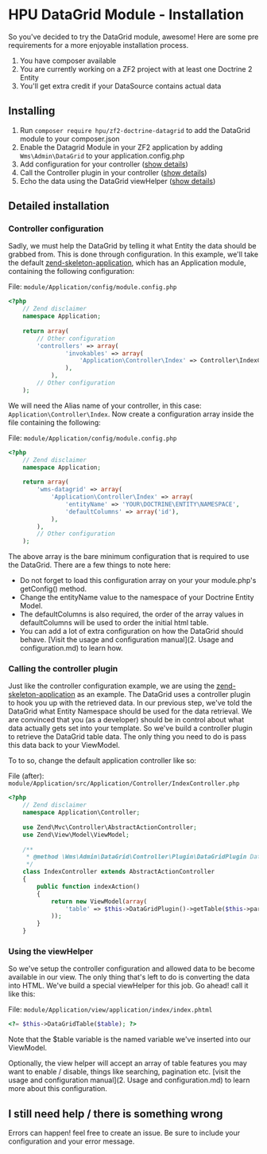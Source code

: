 # HPU DataGrid Module - Installation
So you've decided to try the DataGrid module, awesome! Here are some pre requirements for a more enjoyable installation process. 

1. You have composer available
2. You are currently working on a ZF2 project with at least one Doctrine 2 Entity
3. You'll get extra credit if your DataSource contains actual data

## Installing

1. Run `composer require hpu/zf2-doctrine-datagrid` to add the DataGrid module to your composer.json
2. Enable the Datagrid Module in your ZF2 application by adding `Wms\Admin\DataGrid` to your application.config.php
3. Add configuration for your controller ([show details](#controller-configuration))
4. Call the Controller plugin in your controller ([show details](#calling-the-controller-plugin))
5. Echo the data using the DataGrid viewHelper ([show details](#using-the-viewhelper))

## Detailed installation
### Controller configuration
Sadly, we must help the DataGrid by telling it what Entity the data should be grabbed from. This is done through configuration.
In this example, we'll take the default [zend-skeleton-application](https://github.com/zendframework/ZendSkeletonApplication), which has an Application module, containing the following configuration:

File: `module/Application/config/module.config.php`

```php
<?php
    // Zend disclaimer
    namespace Application;
        
    return array(
        // Other configuration
        'controllers' => array(
                'invokables' => array(
                    'Application\Controller\Index' => Controller\IndexController::class
                ),
            ),
        // Other configuration
    );
```
            
We will need the Alias name of your controller, in this case: `Application\Controller\Index`. Now create a configuration array inside the file containing the following:

File: `module/Application/config/module.config.php`

```php
<?php
    // Zend disclaimer
    namespace Application;
    
    return array(
        'wms-datagrid' => array(
            'Application\Controller\Index' => array(
                'entityName' => 'YOUR\DOCTRINE\ENTITY\NAMESPACE',
                'defaultColumns' => array('id'),
            ),
        ),
        // Other configuration
    );
```
        
The above array is the bare minimum configuration that is required to use the DataGrid.
There are a few things to note here:

 - Do not forget to load this configuration array on your your module.php's getConfig() method.
 - Change the entityName value to the namespace of your Doctrine Entity Model.
 - The defaultColumns is also required, the order of the array values in defaultColumns will be used to order the initial html table.
 - You can add a lot of extra configuration on how the DataGrid should behave. [Visit the usage and configuration manual](2. Usage and configuration.md) to learn how.


### Calling the controller plugin
Just like the controller configuration example, we are using the [zend-skeleton-application](https://github.com/zendframework/ZendSkeletonApplication) as an example. 
The DataGrid uses a controller plugin to hook you up with the retrieved data. In our previous step, we've told the DataGrid what Entity Namespace should be used for the data retrieval.
We are convinced that you (as a developer) should be in control about what data actually gets set into your template. So we've build a controller plugin to retrieve the DataGrid table data.
The only thing you need to do is pass this data back to your ViewModel.

To to so, change the default application controller like so:

File (after): `module/Application/src/Application/Controller/IndexController.php`

```php
<?php
    // Zend disclaimer
    namespace Application\Controller;
    
    use Zend\Mvc\Controller\AbstractActionController;
    use Zend\View\Model\ViewModel;
    
    /**
     * @method \Wms\Admin\DataGrid\Controller\Plugin\DataGridPlugin DataGridPlugin()
     */
    class IndexController extends AbstractActionController
    {
        public function indexAction()
        {
            return new ViewModel(array(
                'table' => $this->DataGridPlugin()->getTable($this->params()->fromQuery())
            ));
        }
    }
```

### Using the viewHelper
So we've setup the controller configuration and allowed data to be become available in our view.
The only thing that's left to do is converting the data into HTML. We've build a special viewHelper for this job. Go ahead! call it like this:

File: `module/Application/view/application/index/index.phtml`

```php
<?= $this->DataGridTable($table); ?>
```
    
Note that the $table variable is the named variable we've inserted into our ViewModel.

Optionally, the view helper will accept an array of table features you may want to enable / disable, things like searching, pagination etc.
[visit the usage and configuration manual](2. Usage and configuration.md) to learn more about this configuration.

## I still need help / there is something wrong

Errors can happen! feel free to create an issue. Be sure to include your configuration and your error message.